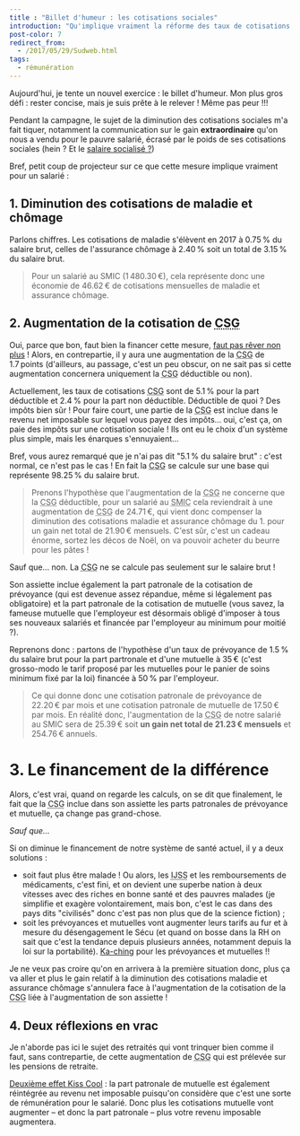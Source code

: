 ```yaml
---
title : "Billet d'humeur : les cotisations sociales"
introduction: "Qu'implique vraiment la réforme des taux de cotisations sociales annoncées par notre Président ? Serons-nous si gagnant que ça ??"
post-color: 7
redirect_from:
  - /2017/05/29/Sudweb.html
tags:
  - rémunération
---
```


Aujourd'hui, je tente un nouvel exercice : le billet d'humeur. Mon plus gros défi : rester concise, mais je suis prête à le relever ! Même pas peur !!!

Pendant la campagne, le sujet de la diminution des cotisations sociales m'a fait tiquer, notamment la communication sur le gain **extraordinaire** qu'on nous a vendu pour le pauvre salarié, écrasé par le poids de ses cotisations sociales (hein ? Et le [salaire socialisé ?](https://youtu.be/KkKOzJbN0xc?t=15s))

Bref, petit coup de projecteur sur ce que cette mesure implique vraiment pour un salarié : 

## 1. Diminution des cotisations de maladie et chômage

Parlons chiffres. Les cotisations de maladie s'élèvent en 2017 à 0.75&#8239;% du salaire brut, celles de l'assurance chômage à 2.40&#8239;% soit un total de 3.15&#8239;% du salaire brut.

> Pour un salarié au SMIC (1&#8239;480.30&#8239;€), cela représente donc une économie de 46.62&#8239;€ de cotisations mensuelles de maladie et assurance chômage.

## 2. Augmentation de la cotisation de <abbr title="Contribution Sociale Généralisée">CSG</abbr>

Oui, parce que bon, faut bien la financer cette mesure, [faut pas rêver non plus](https://youtu.be/tOmq-Th6VA0) ! Alors, en contrepartie, il y aura une augmentation de la <abbr title="Contribution Sociale Généralisée">CSG</abbr> de 1.7&#8239;points (d'ailleurs, au passage, c'est un peu obscur, on ne sait pas si cette augmentation concernera uniquement la <abbr title="Contribution Sociale Généralisée">CSG</abbr> déductible ou non).

Actuellement, les taux de cotisations <abbr title="Contribution Sociale Généralisée">CSG</abbr> sont de 5.1&#8239;% pour la part déductible et 2.4&#8239;% pour la part non déductible. Déductible de quoi ? Des impôts bien sûr ! Pour faire court, une partie de la <abbr title="Contribution Sociale Généralisée">CSG</abbr> est inclue dans le revenu net imposable sur lequel vous payez des impôts… oui, c'est ça, on paie des impôts sur une cotisation sociale ! Ils ont eu le choix d'un système plus simple, mais les énarques s'ennuyaient…

Bref, vous aurez remarqué que je n'ai pas dit "5.1&#8239;% du salaire brut" : c'est normal, ce n'est pas le cas ! En fait la <abbr title="Contribution Sociale Généralisée">CSG</abbr> se calcule sur une base qui représente 98.25&#8239;% du salaire brut.

> Prenons l'hypothèse que l'augmentation de la <abbr title="Contribution Sociale Généralisée">CSG</abbr> ne concerne que la <abbr title="Contribution Sociale Généralisée">CSG</abbr> déductible, pour un salarié au <abbr title="Salaire MInimum de Croissance">SMIC</abbr> cela reviendrait à une augmentation de <abbr title="Contribution Sociale Généralisée">CSG</abbr> de 24.71&#8239;€, qui vient donc compenser la diminution des cotisations maladie et assurance chômage du 1. pour un gain net total de 21.90&#8239;€ mensuels. C'est sûr, c'est un cadeau énorme, sortez les décos de Noël, on va pouvoir acheter du beurre pour les pâtes !

Sauf que… non. La <abbr title="Contribution Sociale Généralisée">CSG</abbr> ne se calcule pas seulement sur le salaire brut ! 

Son assiette inclue également la part patronale de la cotisation de prévoyance (qui est devenue assez répandue, même si légalement pas obligatoire) et la part patronale de la cotisation de mutuelle (vous savez, la fameuse mutuelle que l'employeur est désormais obligé d'imposer à tous ses nouveaux salariés et financée par l'employeur au minimum pour moitié ?).

Reprenons donc : partons de l'hypothèse d'un taux de prévoyance de 1.5&#8239;% du salaire brut pour la part partronale et d'une mutuelle à 35&#8239;€ (c'est grosso-modo le tarif proposé par les mutuelles pour le panier de soins minimum fixé par la loi) financée à 50&#8239;% par l'employeur.

> Ce qui donne donc une cotisation patronale de prévoyance de 22.20&#8239;€ par mois et une cotisation patronale de mutuelle de 17.50&#8239;€ par mois. En réalité donc, l'augmentation de la <abbr title="Contribution Sociale Généralisée">CSG</abbr> de notre salarié au SMIC sera de 25.39&#8239;€ soit **un gain net total de 21.23&#8239;€ mensuels** et 254.76&#8239;€ annuels.

# 3. Le financement de la différence

Alors, c'est vrai, quand on regarde les calculs, on se dit que finalement, le fait que la <abbr title="Contribution Sociale Généralisée">CSG</abbr> inclue dans son assiette les parts patronales de prévoyance et mutuelle, ça change pas grand-chose. 

*Sauf que…*

Si on diminue le financement de notre système de santé actuel, il y a deux solutions : 

- soit faut plus être malade ! Ou alors, les <abbr title="Indemnités Journalières de la Sécurité Sociale">IJSS</abbr> et les remboursements de médicaments, c'est fini, et on devient une superbe nation à deux vitesses avec des riches en bonne santé et des pauvres malades (je simplifie et exagère volontairement, mais bon, c'est le cas dans des pays dits "civilisés" donc c'est pas non plus que de la science fiction) ;
- soit les prévoyances et mutuelles vont augmenter leurs tarifs au fur et à mesure du désengagement le Sécu (et quand on bosse dans la RH on sait que c'est la tendance depuis plusieurs années, notamment depuis la loi sur la portabilité). [Ka-ching](https://youtu.be/iEe3hBXZEyI) pour les prévoyances et mutuelles !!

Je ne veux pas croire qu'on en arrivera à la première situation donc, plus ça va aller et plus le gain relatif à la diminution des cotisations maladie et assurance chômage s'annulera face à l'augmentation de la cotisation de la <abbr title="Contribution Sociale Généralisée">CSG</abbr> liée à l'augmentation de son assiette ! 
 
## 4. Deux réflexions en vrac

Je n'aborde pas ici le sujet des retraités qui vont trinquer bien comme il faut, sans contrepartie, de cette augmentation de <abbr title="Contribution Sociale Généralisée">CSG</abbr> qui est prélevée sur les pensions de retraite.

[Deuxième effet Kiss Cool](https://youtu.be/m4VbPdyuCEY?t=48s) : la part patronale de mutuelle est également réintégrée au revenu net imposable puisqu'on considère que c'est une sorte de rémunération pour le salarié. Donc plus les cotisations mutuelle vont augmenter –&nbsp;et donc la part patronale&nbsp;– plus votre revenu imposable augmentera.
